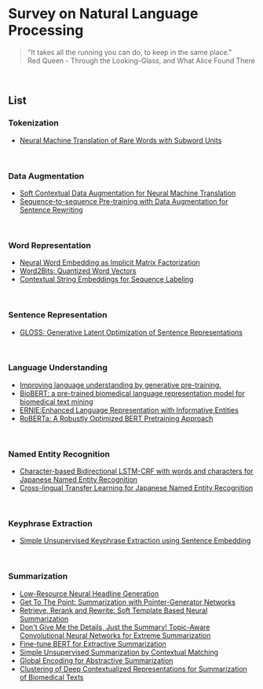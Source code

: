 # Survey on Natural Language Processing

> "It takes all the running you can do, to keep in the same place." <br>
> Red Queen - Through the Looking-Glass, and What Alice Found There
<br>

## List

### Tokenization
- [Neural Machine Translation of Rare Words with Subword Units](https://github.com/maru0kun/survey-nlp/blob/master/docs/wordpiece.md)
<br>


### Data Augmentation
- [Soft Contextual Data Augmentation for Neural Machine Translation](https://github.com/maru0kun/survey-nlp/blob/master/docs/Soft_Contextual_Data_Augmentation_for_Neural_Machine_Translation.md)
- [Sequence-to-sequence Pre-training with Data Augmentation for Sentence Rewriting](https://github.com/maru0kun/survey-nlp/blob/master/docs/Sequence-to-sequence_Pre-training_with_Data_Augmentation_for_Sentence_Rewriting.md)
<br>


### Word Representation
- [Neural Word Embedding as Implicit Matrix Factorization](https://github.com/maru0kun/survey-nlp/blob/master/docs/SPPMI-SVD.md)
- [Word2Bits: Quantized Word Vectors](https://github.com/maru0kun/survey-nlp/blob/master/docs/word2bits.md)
- [Contextual String Embeddings for Sequence Labeling](https://github.com/maru0kun/survey-nlp/blob/master/docs/Contextual_String_Embeddings.md)
<br>


### Sentence Representation
- [GLOSS: Generative Latent Optimization of Sentence Representations](https://github.com/maru0kun/survey-nlp/blob/master/docs/GLOSS.md)
<br>


### Language Understanding
- [Improving language understanding by generative pre-training.](https://github.com/maru0kun/survey-nlp/blob/master/docs/GPT.md)
- [BioBERT: a pre-trained biomedical language representation model for biomedical text mining](https://github.com/maru0kun/survey-nlp/blob/master/docs/BioBERT.md)
- [ERNIE:Enhanced Language Representation with Informative Entities](https://github.com/maru0kun/survey-nlp/blob/master/docs/ERNIE.md)
- [RoBERTa: A Robustly Optimized BERT Pretraining Approach](https://github.com/maru0kun/survey-nlp/blob/master/docs/RoBERTa.md)
<br>


### Named Entity Recognition
- [Character-based Bidirectional LSTM-CRF with words and characters for Japanese Named Entity Recognition](https://github.com/maru0kun/survey-nlp/blob/master/docs/char-bilstm-crf.md)
- [Cross-lingual Transfer Learning for Japanese Named Entity Recognition](https://github.com/maru0kun/survey-nlp/blob/master/docs/Cross-lingual_Transfer_Learning_for_Japanese_Named_Entity_Recognition.md)
<br>


### Keyphrase Extraction
- [Simple Unsupervised Keyphrase Extraction using Sentence Embedding](https://github.com/maru0kun/survey-nlp/blob/master/docs/Embedrankpp.md)
<br>


### Summarization
- [Low-Resource Neural Headline Generation](https://github.com/maru0kun/survey-nlp/blob/master/docs/Low-Resource_Neural_Headline_Generation.md)
- [Get To The Point: Summarization with Pointer-Generator Networks](https://github.com/maru0kun/survey-nlp/blob/master/docs/PGEN.md)
- [Retrieve, Rerank and Rewrite: Soft Template Based Neural Summarization](https://github.com/maru0kun/survey-nlp/blob/master/docs/Re3sum.md)
- [Don't Give Me the Details, Just the Summary! Topic-Aware Convolutional Neural Networks for Extreme Summarization](https://github.com/maru0kun/survey-nlp/blob/master/docs/Dont_Give_Me_the_Details_Just_the_Summary.md)
- [Fine-tune BERT for Extractive Summarization](https://github.com/maru0kun/survey-nlp/blob/master/docs/BERTSUM.md)
- [Simple Unsupervised Summarization by Contextual Matching](https://github.com/maru0kun/survey-nlp/blob/master/docs/Simple_Unsupervised_Summarization_by_Contextual_Matching.md)
- [Global Encoding for Abstractive Summarization](https://github.com/maru0kun/survey-nlp/blob/master/docs/Global_Encoding_for_Abstractive_Summarization.md)
- [Clustering of Deep Contextualized Representations for Summarization of Biomedical Texts](https://github.com/maru0kun/survey-nlp/blob/master/docs/biotextsum.md)
<br>

